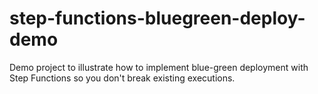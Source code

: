 # step-functions-bluegreen-deploy-demo
Demo project to illustrate how to implement blue-green deployment with Step Functions so you don't break existing executions.
